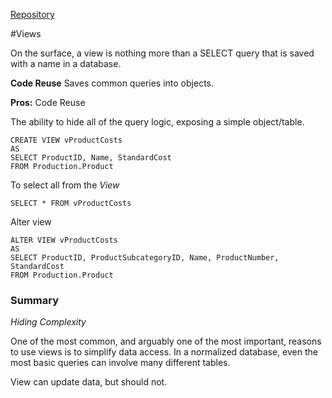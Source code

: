 [Repository](https://github.com/mikejakobsen/t-sql)

#Views


On the surface, a view is nothing more than a SELECT query that is saved with a name in a database.

**Code Reuse** Saves common queries into objects.

**Pros:** Code Reuse

The ability to hide all of the query logic, exposing a simple object/table.

	CREATE VIEW vProductCosts
	AS
	SELECT ProductID, Name, StandardCost
	FROM Production.Product

To select all from the *View*

	SELECT * FROM vProductCosts

Alter view

	ALTER VIEW vProductCosts
	AS
	SELECT ProductID, ProductSubcategoryID, Name, ProductNumber, StandardCost
	FROM Production.Product

### Summary

*Hiding Complexity*

One of the most common, and arguably one of the most important, reasons to use views is to simplify data access. In a normalized database, even the most basic queries can involve many different tables.

View can update data, but should not.

